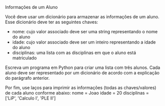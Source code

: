 Informações de um Aluno

Você deve usar um dicionário para armazenar as informações de um aluno.
Esse dicionário deve ter as seguintes chaves:
- nome: cujo valor associado deve ser uma string representando o nome do aluno
- idade: cujo valor associado deve ser um inteiro representando a idade do aluno
- disciplinas: uma lista com as disciplinas em que o aluno está matriculado


Escreva um programa em Python para criar uma lista com três alunos.
Cada aluno deve ser representado por um dicionário de acordo com a explicação
do parágrafo anterior. 

Por fim, use laços para imprimir as informações (todas as chaves/valores) de cada aluno
conforme abaixo:
nome = Joao
idade = 20
disciplinas = \['LiP', 'Calculo I', 'PLE II'\]
